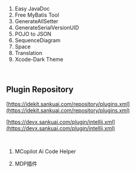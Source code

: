 1. Easy JavaDoc
2. Free MyBatis Tool
3. GenerateAllSetter
4. GenerateSerialVersionUID
5. POJO to JSON
6. SequenceDiagram
7. Space
8. Translation
9. Xcode-Dark Theme

‍

## Plugin Repository

[https://idekit.sankuai.com/repository/plugins.xml](https://idekit.sankuai.com/repository/plugins.xml)

[https://devx.sankuai.com/plugin/intellij.xml](https://devx.sankuai.com/plugin/intellij.xml)

‍

1. MCopilot Ai Code Helper

2. MDP插件

‍
